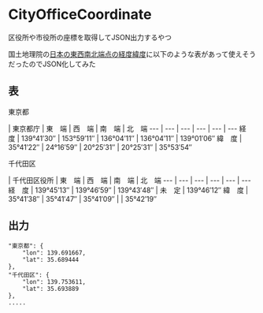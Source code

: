 # CityOfficeCoordinate
区役所や市役所の座標を取得してJSON出力するやつ

国土地理院の[日本の東西南北端点の経度緯度](http://www.gsi.go.jp/KOKUJYOHO/center.htm)に以下のような表があって使えそうだったのでJSON化してみた

## 表
東京都

| 東京都庁 | 東　端 | 西　端 | 南　端 | 北　端
--- | --- | --- | --- | --- | ---
経　度 | 139°41′30″ | 153°59′11″ | 136°04′11″ | 136°04′11″ | 139°01′06″
緯　度 | 35°41′22″ | 24°16′59″ | 20°25′31″ | 20°25′31″ | 35°53′54″

千代田区

| 千代田区役所 | 東　端 | 西　端 | 南　端 | 北　端
--- | --- | --- | --- | --- | ---
経　度 | 139°45′13″ | 139°46′59″ | 139°43′48″ | 未　定 | 139°46′12″
緯　度 | 35°41′38″ | 35°41′47″ | 35°41′09″ | | 35°42′19″

## 出力
```
"東京都": {
    "lon": 139.691667,
    "lat": 35.689444
},
"千代田区": {
    "lon": 139.753611,
    "lat": 35.693889
},
.....
```
